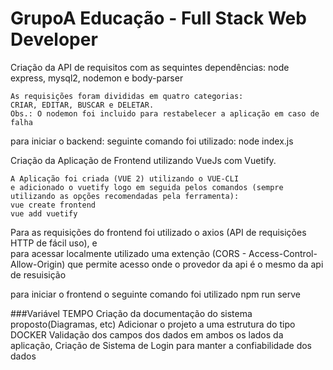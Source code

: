GrupoA Educação - Full Stack Web Developer
===================

Criação da API de requisitos com as sequintes dependências: node express, mysql2, nodemon e body-parser

    As requisições foram divididas em quatro categorias:
    CRIAR, EDITAR, BUSCAR e DELETAR.
    Obs.: O nodemon foi incluido para restabelecer a aplicação em caso de falha
para iniciar o backend: seguinte comando foi utilizado:
node index.js

Criação da Aplicação de Frontend utilizando VueJs com Vuetify.

    A Aplicação foi criada (VUE 2) utilizando o VUE-CLI
    e adicionado o vuetify logo em seguida pelos comandos (sempre utilizando as opções recomendadas pela ferramenta):
    vue create frontend
    vue add vuetify
Para as requisições do frontend foi utilizado o axios (API de requisições HTTP de fácil uso), e  
para acessar localmente utilizado uma extenção (CORS - Access-Control-Allow-Origin) que permite acesso onde o provedor da api é o mesmo da api de resuisição

para iniciar o frontend o seguinte comando foi utilizado
npm run serve

###Variável TEMPO
Criação da documentação do sistema proposto(Diagramas, etc)
Adicionar o projeto a uma estrutura do tipo DOCKER
Validação dos campos dos dados em ambos os lados da aplicação, 
Criação de Sistema de Login para manter a confiabilidade dos dados







    
